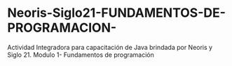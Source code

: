 # Neoris-Siglo21-FUNDAMENTOS-DE-PROGRAMACION-
Actividad Integradora para capacitación de Java brindada por Neoris y Siglo 21. Modulo 1- Fundamentos de programación
